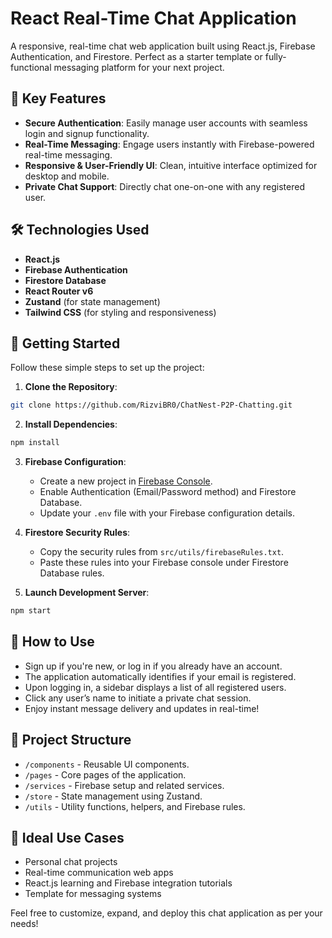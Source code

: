 # React Real-Time Chat Application

A responsive, real-time chat web application built using React.js, Firebase Authentication, and Firestore. Perfect as a starter template or fully-functional messaging platform for your next project.

## 🚀 Key Features

- **Secure Authentication**: Easily manage user accounts with seamless login and signup functionality.
- **Real-Time Messaging**: Engage users instantly with Firebase-powered real-time messaging.
- **Responsive & User-Friendly UI**: Clean, intuitive interface optimized for desktop and mobile.
- **Private Chat Support**: Directly chat one-on-one with any registered user.

## 🛠️ Technologies Used

- **React.js**
- **Firebase Authentication**
- **Firestore Database**
- **React Router v6**
- **Zustand** (for state management)
- **Tailwind CSS** (for styling and responsiveness)

## 🚧 Getting Started

Follow these simple steps to set up the project:

1. **Clone the Repository**:

```bash
git clone https://github.com/RizviBR0/ChatNest-P2P-Chatting.git
```

2. **Install Dependencies**:

```bash
npm install
```

3. **Firebase Configuration**:

   - Create a new project in [Firebase Console](https://console.firebase.google.com/).
   - Enable Authentication (Email/Password method) and Firestore Database.
   - Update your `.env` file with your Firebase configuration details.

4. **Firestore Security Rules**:

   - Copy the security rules from `src/utils/firebaseRules.txt`.
   - Paste these rules into your Firebase console under Firestore Database rules.

5. **Launch Development Server**:

```bash
npm start
```

## 🎯 How to Use

- Sign up if you're new, or log in if you already have an account.
- The application automatically identifies if your email is registered.
- Upon logging in, a sidebar displays a list of all registered users.
- Click any user’s name to initiate a private chat session.
- Enjoy instant message delivery and updates in real-time!

## 📁 Project Structure

- `/components` - Reusable UI components.
- `/pages` - Core pages of the application.
- `/services` - Firebase setup and related services.
- `/store` - State management using Zustand.
- `/utils` - Utility functions, helpers, and Firebase rules.

## 🌟 Ideal Use Cases

- Personal chat projects
- Real-time communication web apps
- React.js learning and Firebase integration tutorials
- Template for messaging systems

Feel free to customize, expand, and deploy this chat application as per your needs!